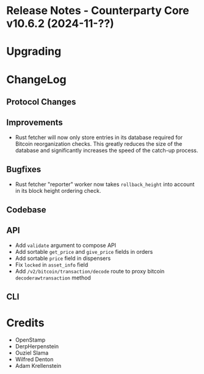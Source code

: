 # Release Notes - Counterparty Core v10.6.2 (2024-11-??)



# Upgrading

# ChangeLog

## Protocol Changes

## Improvements

- Rust fetcher will now only store entries in its database required for Bitcoin reorganization checks. This greatly reduces the size of the database and significantly increases the speed of the catch-up process.

## Bugfixes

- Rust fetcher "reporter" worker now takes `rollback_height` into account in its block height ordering check.



## Codebase


## API

- Add `validate` argument to compose API
- Add sortable `get_price` and `give_price` fields in orders
- Add sortable `price` field in dispensers
- Fix `locked` in `asset_info` field
- Add `/v2/bitcoin/transaction/decode` route to proxy bitcoin `decoderawtransaction` method

## CLI


# Credits

* OpenStamp
* DerpHerpenstein
* Ouziel Slama
* Wilfred Denton
* Adam Krellenstein
